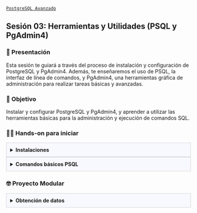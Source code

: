[`PostgreSQL Avanzado`](../README.md)

## Sesión 03: Herramientas y Utilidades (PSQL y PgAdmin4)

### 🌿 Presentación 

Esta sesión te guiará a través del proceso de instalación y configuración de PostgreSQL y PgAdmin4. Además, te enseñaremos el uso de PSQL, la interfaz de línea de comandos, y PgAdmin4, una herramientas gráfica de administración para realizar tareas básicas y avanzadas.

### 🎯 Objetivo

Instalar y configurar PostgreSQL y PgAdmin4, y aprender a utilizar las herramientas básicas para la administración y ejecución de comandos SQL.

### 👨‍💻 Hands-on para iniciar

<details>
<summary style= "background: ghostwhite; padding: 10px; border: 1px solid lightgray; margin: 0px;"><strong>Instalaciones</strong><br/></summary>
<br/>

#### Objetivo
Instalar PostgreSQL 16 y pgAdmin4 en un sistema operativo Windows de manera correcta y configurar las bases de datos básicas.

#### Materiales Necesarios:
- Computadora con sistema operativa Windows (versión 7 en adelante).
- Conexión a Internet
- Permisos de administración en el sistema.

</details>

<details>
<summary style= "background: ghostwhite; padding: 10px; border: 1px solid lightgray; margin: 0px;"><strong>Comandos básicos PSQL</strong><br/></summary>
<br/>

</details>


### 🤓 Proyecto Modular

<details>
<summary style= "background: ghostwhite; padding: 10px; border: 1px solid lightgray; margin: 0px;"><strong>Obtención de datos</strong><br/></summary>
<br/>

Con el fin de que puedas poner todo tu conocimiento en práctica a lo largo de este módulo se realizarán distintas actividades que te permitirán ir construyendo un proyecto de manera progresiva y de manera guiada por los expertos. Este proyecto será el entregable final de todo del módulo y se dividirá en las siguientes etapas:

- [x] Creación de un repositorio   
- [ ] Obtención de datos   
- [ ] Configuración del entorno SQL   
- [ ] Diseño de la base de datos
- [ ] Gestión de usuarios
- [ ] Creando una copia de seguridad
- [ ] Optimizando consultas
- [ ] Preparando un proceso de réplica y alta disponibilidad
- [ ] Preparando el monitoreo
- [ ] Migración de datos
- [ ] Presentación del proyecto

---
 
#### :dart: Avance del Proyecto 2/10: Obtención de datos

En esta segunda sesión te orientaremos en la obtención de datos para tu proyecto, con el fin de que puedas experimentar con algunas de las principales características de PostgreSQL.  

⏰ Tiempo estimado: *60 minutos*

1. Puedes trabajar en una amplia variedad de proyectos que aborden probemas del mundo real. Basado en esto te damos algunas ideas de proyectos, puedes adaptarlos a tus intereses.

   - Sistema de Gestión de Hospitales
   - Plataforma de E-commerce
   - Red Social para Profesionales
   - Gestión de Reservas de Hoteles
   - Sistema de Inventario para Tiendas
   - Portal de Publicación de Artículos Científicos
   - Aplicación de Seguimiento de Fitness
   - Sistema de Gestión de Proyectos
   - Base de Datos para una Biblioteca
   - Aplicación de Encuestas y Análisis de Datos
   - Sistema de Gestión de Empleados
   - Plataforma de Cursos Online
   - Sistema de Seguimiento de Ventas y Clientes
   - Portal de Noticias con Gestión de Usuarios
   - Aplicación de Gestión de Finanzas Personales
   - Sistema de Reservas de Restaurantes
   - Gestión de Eventos y Conferencias
   - Aplicación de Seguimiento de Tareas y Productividad
   - Sistema de Gestión de Flotas de Vehículos
   - Plataforma de Crowdfunding

2. Las ideas del punto anterior son el objetivo final del módulo. La idea es que puedas modelar la base de datos que usarás en tu proyecto.

3. Existen varias fuentes de datos de donde puedes extraer datos de manera gratuita. También puedes usar conjuntos de datos que tengas de tu trabajo o algún proyecto personal. Te recomendamos las siguientes plataformas:

   - https://www.kaggle.com/
   - https://datos.cdmx.gob.mx/
   - https://datos.gob.mx/
   - https://datos.bancomundial.org/

4. Como sugerencia busca conjuntos de datos que tengan una amplia gama de registros, no te quedes con conjuntos pequeños.

[`< Regresar`](../README.md)
